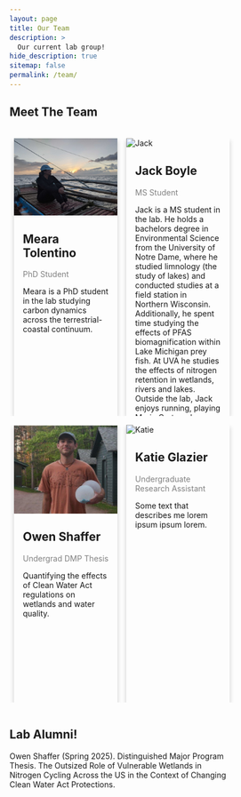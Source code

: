 ```yaml
---
layout: page
title: Our Team
description: >
  Our current lab group!
hide_description: true
sitemap: false
permalink: /team/
---
```


<html>
<head>
<meta name="viewport" content="width=device-width, initial-scale=1">
<style>
html {
  box-sizing: border-box;
}
*, *:before, *:after {
  box-sizing: inherit;
}
.column {
  float: left;
  width: 50%;
  margin-bottom: 16px;
  padding: 0 8px;
}
@media screen and (max-width: 650px) {
  .column {
    width: 100%;
    display: block;
  }
}
.card {
  box-shadow: 0 4px 8px 0 rgba(0, 0, 0, 0.2);
  min-height: 500px; /* Set a minimum height for the card */
  max-height: 500px; /* Set a maximum height */
  display: flex;
  flex-direction: column;
  overflow: auto; /* Hide overflow if it exceeds max height */
}
.container {
  padding: 0 16px;
}
.container::after, .row::after {
  content: "";
  clear: both;
  display: table;
}
.title {
  color: grey;
}
.button {
  border: none;
  outline: 0;
  display: inline-block;
  padding: 8px;
  color: white;
  background-color: #000;
  text-align: center;
  cursor: pointer;
  width: 100%;
}
.button:hover {
  background-color: #555;
}
</style>
</head>
<body>
<h2>Meet The Team</h2>
<br>

<div class="row">
  <div class="column">
    <div class="card">
      <img src="/assets/img/blog/team-tolentino2.jpg" alt="Meara" style="width:100%">
      <div class="container">
        <h2>Meara Tolentino</h2>
        <p class="title">PhD Student</p>
        <p>Meara is a PhD student in the lab studying carbon dynamics across the terrestrial-coastal continuum.</p>
      </div>
    </div>
  </div>
  
  <div class="column">
    <div class="card">
      <img src="/assets/img/blog/team-boyle.png" alt="Jack" style="width:100%">
      <div class="container">
        <h2>Jack Boyle</h2>
        <p class="title">MS Student</p>
        <p>Jack is a MS student in the lab. He holds a bachelors degree in Environmental Science from the University of Notre Dame, where he studied limnology (the study of lakes) and conducted studies at a field station in Northern Wisconsin. Additionally, he spent time studying the effects of PFAS biomagnification within Lake Michigan prey fish. At UVA he studies the effects of nitrogen retention in wetlands, rivers and lakes. Outside the lab, Jack enjoys running, playing Mario Cart, and traveling to Montana to exploring the backcountry.</p>
      </div>
    </div>
  </div>
</div>

<div class="row">
  <div class="column">
    <div class="card">
      <img src="/assets/img/blog/team-shaffer.png" alt="Owen" style="width:100%">
      <div class="container">
        <h2>Owen Shaffer</h2>
        <p class="title">Undergrad DMP Thesis</p>
        <p>Quantifying the effects of Clean Water Act regulations on wetlands and water quality.</p>
      </div>
    </div>
  </div>
  
  <div class="column">
    <div class="card">
      <img src="" alt="Katie" style="width:100%">
      <div class="container">
        <h2>Katie Glazier</h2>
        <p class="title">Undergraduate Research Assistant</p>
        <p>Some text that describes me lorem ipsum ipsum lorem.</p>
      </div>
    </div>
  </div>
</div>
</body>
</html>



## Lab Alumni!

Owen Shaffer (Spring 2025). Distinguished Major Program Thesis. The Outsized Role of Vulnerable Wetlands in 
Nitrogen Cycling Across the US in the Context of Changing Clean Water Act Protections.
 







